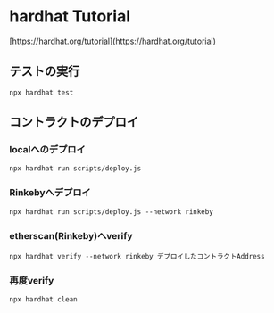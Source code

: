 # hardhat Tutorial
[https://hardhat.org/tutorial](https://hardhat.org/tutorial)

## テストの実行
```npx hardhat test```

## コントラクトのデプロイ
### localへのデプロイ
```npx hardhat run scripts/deploy.js```

### Rinkebyへデプロイ
```npx hardhat run scripts/deploy.js --network rinkeby```

### etherscan(Rinkeby)へverify
```npx hardhat verify --network rinkeby デプロイしたコントラクトAddress```

### 再度verify
```npx hardhat clean```
